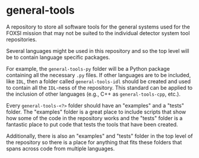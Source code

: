 # general-tools

A repository to store all software tools for the general systems used for the FOXSI mission that may not be suited to the individual detector system tool repositories.

Several languages might be used in this repository and so the top level will be to contain language specific packages.

For example, the `general-tools-py` folder will be a Python package containing all the necessary `.py` files. If other languages are to be included, like `IDL`, then a folder called `general-tools-idl` should be created and used to contain all the `IDL`-ness of the repository. This standard can be applied to the inclusion of other languages (e.g., C++ as `general-tools-cpp`, etc.).

Every `general-tools-<?>` folder should have an "examples" and a "tests" folder. The "examples" folder is a great place to include scripts that show how some of the code in the repository works and the "tests" folder is a fantastic place to put code that tests the tools that have been created.

Additionally, there is also an "examples" and "tests" folder in the top level of the repository so there is a place for anything that fits these folders that spans across code from multiple languages.

